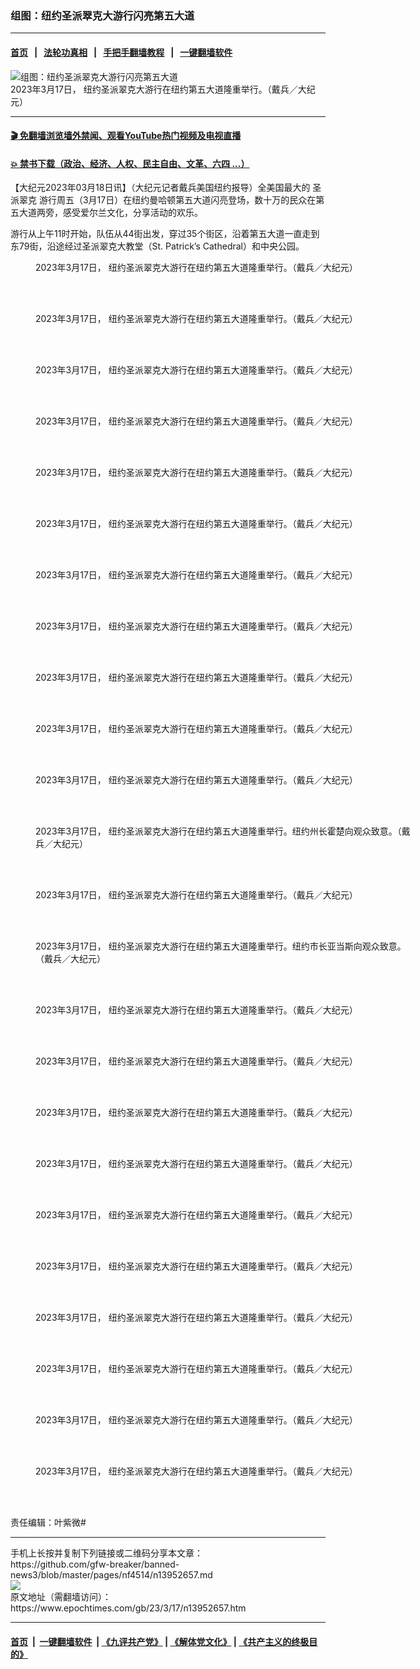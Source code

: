 ### 组图：纽约圣派翠克大游行闪亮第五大道
------------------------

#### [首页](https://github.com/gfw-breaker/banned-news3/blob/master/README.md) &nbsp;&nbsp;|&nbsp;&nbsp; [法轮功真相](https://github.com/begood0513/basic/blob/master/README.md)  &nbsp;&nbsp;|&nbsp;&nbsp; [手把手翻墙教程](https://github.com/gfw-breaker/guides/wiki)  &nbsp;&nbsp;|&nbsp;&nbsp; [一键翻墙软件](https://github.com/gfw-breaker/nogfw/blob/master/README.md)  



<div><img alt="组图：纽约圣派翠克大游行闪亮第五大道" class="attachment-djy_600_400 size-djy_600_400 wp-post-image" src="https://i.epochtimes.com/assets/uploads/2023/03/id13952690-2303171802311973-600x400.jpg"/>
<div class="caption">
 2023年3月17日， 纽约圣派翠克大游行在纽约第五大道隆重举行。（戴兵／大纪元）
</div></div><hr/>

#### [ 🎬  免翻墙浏览墙外禁闻、观看YouTube热门视频及电视直播](https://github.com/gfw-breaker/HelloWorld)

#### [ 💥  禁书下载（政治、经济、人权、民主自由、文革、六四 ...）](https://github.com/gfw-breaker/books/blob/master/README.md)

<div><p>
 【大纪元2023年03月18日讯】（大纪元记者戴兵美国纽约报导）全美国最大的
 <ok href="https://www.epochtimes.com/gb/tag/%e8%81%96%e6%b4%be%e7%bf%a0%e5%85%8b.html">
  圣派翠克
 </ok>
 游行周五（3月17日）在纽约曼哈顿第五大道闪亮登场，数十万的民众在第五大道两旁，感受爱尔兰文化，分享活动的欢乐。
</p>
<p>
 游行从上午11时开始，队伍从44街出发，穿过35个街区，沿着第五大道一直走到东79街，沿途经过圣派翠克大教堂（St. Patrick’s Cathedral）和中央公园。
</p>
<figure aria-describedby="caption-attachment-13952659" class="wp-caption aligncenter" id="attachment_13952659" style="width: 600px">
 <ok href="https://i.epochtimes.com/assets/uploads/2023/03/id13952659-2303171801451973.jpg" target="_blank">
  <img alt="" class="size-large wp-image-13952659" src="https://i.epochtimes.com/assets/uploads/2023/03/id13952659-2303171801451973-600x400.jpg" title=""/>
 </ok>
 <br/><figcaption class="wp-caption-text" id="caption-attachment-13952659">
  2023年3月17日， 纽约圣派翠克大游行在纽约第五大道隆重举行。（戴兵／大纪元）
 </figcaption><br/>
</figure><br/>
<figure aria-describedby="caption-attachment-13952661" class="wp-caption aligncenter" id="attachment_13952661" style="width: 600px">
 <ok href="https://i.epochtimes.com/assets/uploads/2023/03/id13952661-2303171802481973.jpg" target="_blank">
  <img alt="" class="size-large wp-image-13952661" src="https://i.epochtimes.com/assets/uploads/2023/03/id13952661-2303171802481973-600x400.jpg" title=""/>
 </ok>
 <br/><figcaption class="wp-caption-text" id="caption-attachment-13952661">
  2023年3月17日， 纽约圣派翠克大游行在纽约第五大道隆重举行。（戴兵／大纪元）
 </figcaption><br/>
</figure><br/>
<figure aria-describedby="caption-attachment-13952662" class="wp-caption aligncenter" id="attachment_13952662" style="width: 600px">
 <ok href="https://i.epochtimes.com/assets/uploads/2023/03/id13952662-2303171802461973.jpg" target="_blank">
  <img alt="" class="size-large wp-image-13952662" src="https://i.epochtimes.com/assets/uploads/2023/03/id13952662-2303171802461973-600x400.jpg" title=""/>
 </ok>
 <br/><figcaption class="wp-caption-text" id="caption-attachment-13952662">
  2023年3月17日， 纽约圣派翠克大游行在纽约第五大道隆重举行。（戴兵／大纪元）
 </figcaption><br/>
</figure><br/>
<figure aria-describedby="caption-attachment-13952663" class="wp-caption aligncenter" id="attachment_13952663" style="width: 600px">
 <ok href="https://i.epochtimes.com/assets/uploads/2023/03/id13952663-2303171802431973.jpg" target="_blank">
  <img alt="" class="size-large wp-image-13952663" src="https://i.epochtimes.com/assets/uploads/2023/03/id13952663-2303171802431973-600x400.jpg" title=""/>
 </ok>
 <br/><figcaption class="wp-caption-text" id="caption-attachment-13952663">
  2023年3月17日， 纽约圣派翠克大游行在纽约第五大道隆重举行。（戴兵／大纪元）
 </figcaption><br/>
</figure><br/>
<figure aria-describedby="caption-attachment-13952664" class="wp-caption aligncenter" id="attachment_13952664" style="width: 600px">
 <ok href="https://i.epochtimes.com/assets/uploads/2023/03/id13952664-2303171802401973.jpg" target="_blank">
  <img alt="" class="size-large wp-image-13952664" src="https://i.epochtimes.com/assets/uploads/2023/03/id13952664-2303171802401973-600x400.jpg" title=""/>
 </ok>
 <br/><figcaption class="wp-caption-text" id="caption-attachment-13952664">
  2023年3月17日， 纽约圣派翠克大游行在纽约第五大道隆重举行。（戴兵／大纪元）
 </figcaption><br/>
</figure><br/>
<figure aria-describedby="caption-attachment-13952665" class="wp-caption aligncenter" id="attachment_13952665" style="width: 600px">
 <ok href="https://i.epochtimes.com/assets/uploads/2023/03/id13952665-2303171802081973.jpg" target="_blank">
  <img alt="" class="size-large wp-image-13952665" src="https://i.epochtimes.com/assets/uploads/2023/03/id13952665-2303171802081973-600x400.jpg" title=""/>
 </ok>
 <br/><figcaption class="wp-caption-text" id="caption-attachment-13952665">
  2023年3月17日， 纽约圣派翠克大游行在纽约第五大道隆重举行。（戴兵／大纪元）
 </figcaption><br/>
</figure><br/>
<figure aria-describedby="caption-attachment-13952666" class="wp-caption aligncenter" id="attachment_13952666" style="width: 600px">
 <ok href="https://i.epochtimes.com/assets/uploads/2023/03/id13952666-2303171802511973.jpg" target="_blank">
  <img alt="" class="size-large wp-image-13952666" src="https://i.epochtimes.com/assets/uploads/2023/03/id13952666-2303171802511973-600x400.jpg" title=""/>
 </ok>
 <br/><figcaption class="wp-caption-text" id="caption-attachment-13952666">
  2023年3月17日， 纽约圣派翠克大游行在纽约第五大道隆重举行。（戴兵／大纪元）
 </figcaption><br/>
</figure><br/>
<figure aria-describedby="caption-attachment-13952667" class="wp-caption aligncenter" id="attachment_13952667" style="width: 600px">
 <ok href="https://i.epochtimes.com/assets/uploads/2023/03/id13952667-2303171802341973.jpg" target="_blank">
  <img alt="" class="size-large wp-image-13952667" src="https://i.epochtimes.com/assets/uploads/2023/03/id13952667-2303171802341973-600x400.jpg" title=""/>
 </ok>
 <br/><figcaption class="wp-caption-text" id="caption-attachment-13952667">
  2023年3月17日， 纽约圣派翠克大游行在纽约第五大道隆重举行。（戴兵／大纪元）
 </figcaption><br/>
</figure><br/>
<figure aria-describedby="caption-attachment-13952668" class="wp-caption aligncenter" id="attachment_13952668" style="width: 600px">
 <ok href="https://i.epochtimes.com/assets/uploads/2023/03/id13952668-2303171801421973.jpg" target="_blank">
  <img alt="" class="size-large wp-image-13952668" src="https://i.epochtimes.com/assets/uploads/2023/03/id13952668-2303171801421973-600x400.jpg" title=""/>
 </ok>
 <br/><figcaption class="wp-caption-text" id="caption-attachment-13952668">
  2023年3月17日， 纽约圣派翠克大游行在纽约第五大道隆重举行。（戴兵／大纪元）
 </figcaption><br/>
</figure><br/>
<figure aria-describedby="caption-attachment-13952670" class="wp-caption aligncenter" id="attachment_13952670" style="width: 600px">
 <ok href="https://i.epochtimes.com/assets/uploads/2023/03/id13952670-2303171801341973.jpg" target="_blank">
  <img alt="" class="size-large wp-image-13952670" src="https://i.epochtimes.com/assets/uploads/2023/03/id13952670-2303171801341973-600x400.jpg" title=""/>
 </ok>
 <br/><figcaption class="wp-caption-text" id="caption-attachment-13952670">
  2023年3月17日， 纽约圣派翠克大游行在纽约第五大道隆重举行。（戴兵／大纪元）
 </figcaption><br/>
</figure><br/>
<figure aria-describedby="caption-attachment-13952672" class="wp-caption aligncenter" id="attachment_13952672" style="width: 600px">
 <ok href="https://i.epochtimes.com/assets/uploads/2023/03/id13952672-2303171801281973.jpg" target="_blank">
  <img alt="" class="size-large wp-image-13952672" src="https://i.epochtimes.com/assets/uploads/2023/03/id13952672-2303171801281973-600x400.jpg" title=""/>
 </ok>
 <br/><figcaption class="wp-caption-text" id="caption-attachment-13952672">
  2023年3月17日， 纽约圣派翠克大游行在纽约第五大道隆重举行。（戴兵／大纪元）
 </figcaption><br/>
</figure><br/>
<figure aria-describedby="caption-attachment-13952673" class="wp-caption aligncenter" id="attachment_13952673" style="width: 600px">
 <ok href="https://i.epochtimes.com/assets/uploads/2023/03/id13952673-2303171801251973.jpg" target="_blank">
  <img alt="" class="size-large wp-image-13952673" src="https://i.epochtimes.com/assets/uploads/2023/03/id13952673-2303171801251973-600x400.jpg" title=""/>
 </ok>
 <br/><figcaption class="wp-caption-text" id="caption-attachment-13952673">
  2023年3月17日， 纽约圣派翠克大游行在纽约第五大道隆重举行。纽约州长霍楚向观众致意。（戴兵／大纪元）
 </figcaption><br/>
</figure><br/>
<figure aria-describedby="caption-attachment-13952674" class="wp-caption aligncenter" id="attachment_13952674" style="width: 600px">
 <ok href="https://i.epochtimes.com/assets/uploads/2023/03/id13952674-2303171801171973.jpg" target="_blank">
  <img alt="" class="size-large wp-image-13952674" src="https://i.epochtimes.com/assets/uploads/2023/03/id13952674-2303171801171973-600x400.jpg" title=""/>
 </ok>
 <br/><figcaption class="wp-caption-text" id="caption-attachment-13952674">
  2023年3月17日， 纽约圣派翠克大游行在纽约第五大道隆重举行。（戴兵／大纪元）
 </figcaption><br/>
</figure><br/>
<figure aria-describedby="caption-attachment-13952675" class="wp-caption aligncenter" id="attachment_13952675" style="width: 600px">
 <ok href="https://i.epochtimes.com/assets/uploads/2023/03/id13952675-2303171801111973.jpg" target="_blank">
  <img alt="" class="size-large wp-image-13952675" src="https://i.epochtimes.com/assets/uploads/2023/03/id13952675-2303171801111973-600x400.jpg" title=""/>
 </ok>
 <br/><figcaption class="wp-caption-text" id="caption-attachment-13952675">
  2023年3月17日， 纽约圣派翠克大游行在纽约第五大道隆重举行。纽约市长亚当斯向观众致意。（戴兵／大纪元）
 </figcaption><br/>
</figure><br/>
<figure aria-describedby="caption-attachment-13952676" class="wp-caption aligncenter" id="attachment_13952676" style="width: 600px">
 <ok href="https://i.epochtimes.com/assets/uploads/2023/03/id13952676-2303171801081973.jpg" target="_blank">
  <img alt="" class="size-large wp-image-13952676" src="https://i.epochtimes.com/assets/uploads/2023/03/id13952676-2303171801081973-600x400.jpg" title=""/>
 </ok>
 <br/><figcaption class="wp-caption-text" id="caption-attachment-13952676">
  2023年3月17日， 纽约圣派翠克大游行在纽约第五大道隆重举行。（戴兵／大纪元）
 </figcaption><br/>
</figure><br/>
<figure aria-describedby="caption-attachment-13952677" class="wp-caption aligncenter" id="attachment_13952677" style="width: 600px">
 <ok href="https://i.epochtimes.com/assets/uploads/2023/03/id13952677-2303171801001973.jpg" target="_blank">
  <img alt="" class="size-large wp-image-13952677" src="https://i.epochtimes.com/assets/uploads/2023/03/id13952677-2303171801001973-600x400.jpg" title=""/>
 </ok>
 <br/><figcaption class="wp-caption-text" id="caption-attachment-13952677">
  2023年3月17日， 纽约圣派翠克大游行在纽约第五大道隆重举行。（戴兵／大纪元）
 </figcaption><br/>
</figure><br/>
<figure aria-describedby="caption-attachment-13952678" class="wp-caption aligncenter" id="attachment_13952678" style="width: 600px">
 <ok href="https://i.epochtimes.com/assets/uploads/2023/03/id13952678-2303171802051973.jpg" target="_blank">
  <img alt="" class="size-large wp-image-13952678" src="https://i.epochtimes.com/assets/uploads/2023/03/id13952678-2303171802051973-600x400.jpg" title=""/>
 </ok>
 <br/><figcaption class="wp-caption-text" id="caption-attachment-13952678">
  2023年3月17日， 纽约圣派翠克大游行在纽约第五大道隆重举行。（戴兵／大纪元）
 </figcaption><br/>
</figure><br/>
<figure aria-describedby="caption-attachment-13952679" class="wp-caption aligncenter" id="attachment_13952679" style="width: 600px">
 <ok href="https://i.epochtimes.com/assets/uploads/2023/03/id13952679-2303171801541973.jpg" target="_blank">
  <img alt="" class="size-large wp-image-13952679" src="https://i.epochtimes.com/assets/uploads/2023/03/id13952679-2303171801541973-600x400.jpg" title=""/>
 </ok>
 <br/><figcaption class="wp-caption-text" id="caption-attachment-13952679">
  2023年3月17日， 纽约圣派翠克大游行在纽约第五大道隆重举行。（戴兵／大纪元）
 </figcaption><br/>
</figure><br/>
<figure aria-describedby="caption-attachment-13952680" class="wp-caption aligncenter" id="attachment_13952680" style="width: 600px">
 <ok href="https://i.epochtimes.com/assets/uploads/2023/03/id13952680-2303171801511973.jpg" target="_blank">
  <img alt="" class="size-large wp-image-13952680" src="https://i.epochtimes.com/assets/uploads/2023/03/id13952680-2303171801511973-600x400.jpg" title=""/>
 </ok>
 <br/><figcaption class="wp-caption-text" id="caption-attachment-13952680">
  2023年3月17日， 纽约圣派翠克大游行在纽约第五大道隆重举行。（戴兵／大纪元）
 </figcaption><br/>
</figure><br/>
<figure aria-describedby="caption-attachment-13952681" class="wp-caption aligncenter" id="attachment_13952681" style="width: 600px">
 <ok href="https://i.epochtimes.com/assets/uploads/2023/03/id13952681-2303171801031973.jpg" target="_blank">
  <img alt="" class="size-large wp-image-13952681" src="https://i.epochtimes.com/assets/uploads/2023/03/id13952681-2303171801031973-600x400.jpg" title=""/>
 </ok>
 <br/><figcaption class="wp-caption-text" id="caption-attachment-13952681">
  2023年3月17日， 纽约圣派翠克大游行在纽约第五大道隆重举行。（戴兵／大纪元）
 </figcaption><br/>
</figure><br/>
<figure aria-describedby="caption-attachment-13952685" class="wp-caption aligncenter" id="attachment_13952685" style="width: 600px">
 <ok href="https://i.epochtimes.com/assets/uploads/2023/03/id13952685-2303171802231973.jpg" target="_blank">
  <img alt="" class="size-large wp-image-13952685" src="https://i.epochtimes.com/assets/uploads/2023/03/id13952685-2303171802231973-600x400.jpg" title=""/>
 </ok>
 <br/><figcaption class="wp-caption-text" id="caption-attachment-13952685">
  2023年3月17日， 纽约圣派翠克大游行在纽约第五大道隆重举行。（戴兵／大纪元）
 </figcaption><br/>
</figure><br/>
<figure aria-describedby="caption-attachment-13952686" class="wp-caption aligncenter" id="attachment_13952686" style="width: 600px">
 <ok href="https://i.epochtimes.com/assets/uploads/2023/03/id13952686-2303171802001973.jpg" target="_blank">
  <img alt="" class="size-large wp-image-13952686" src="https://i.epochtimes.com/assets/uploads/2023/03/id13952686-2303171802001973-600x400.jpg" title=""/>
 </ok>
 <br/><figcaption class="wp-caption-text" id="caption-attachment-13952686">
  2023年3月17日， 纽约圣派翠克大游行在纽约第五大道隆重举行。（戴兵／大纪元）
 </figcaption><br/>
</figure><br/>
<figure aria-describedby="caption-attachment-13952687" class="wp-caption aligncenter" id="attachment_13952687" style="width: 600px">
 <ok href="https://i.epochtimes.com/assets/uploads/2023/03/id13952687-2303171802571973.jpg" target="_blank">
  <img alt="" class="size-large wp-image-13952687" src="https://i.epochtimes.com/assets/uploads/2023/03/id13952687-2303171802571973-600x400.jpg" title=""/>
 </ok>
 <br/><figcaption class="wp-caption-text" id="caption-attachment-13952687">
  2023年3月17日， 纽约圣派翠克大游行在纽约第五大道隆重举行。（戴兵／大纪元）
 </figcaption><br/>
</figure><br/>
<figure aria-describedby="caption-attachment-13952688" class="wp-caption aligncenter" id="attachment_13952688" style="width: 600px">
 <ok href="https://i.epochtimes.com/assets/uploads/2023/03/id13952688-2303171802541973.jpg" target="_blank">
  <img alt="" class="size-large wp-image-13952688" src="https://i.epochtimes.com/assets/uploads/2023/03/id13952688-2303171802541973-600x400.jpg" title=""/>
 </ok>
 <br/><figcaption class="wp-caption-text" id="caption-attachment-13952688">
  2023年3月17日， 纽约圣派翠克大游行在纽约第五大道隆重举行。（戴兵／大纪元）
 </figcaption><br/>
</figure><br/>
<p>
 责任编辑：叶紫微#
</p>
</div>
<hr/>
手机上长按并复制下列链接或二维码分享本文章：<br/>
https://github.com/gfw-breaker/banned-news3/blob/master/pages/nf4514/n13952657.md <br/>
<a href='https://github.com/gfw-breaker/banned-news3/blob/master/pages/nf4514/n13952657.md'><img src='https://github.com/gfw-breaker/banned-news3/blob/master/pages/nf4514/n13952657.md.png'/></a> <br/>
原文地址（需翻墙访问）：https://www.epochtimes.com/gb/23/3/17/n13952657.htm


------------------------
#### [首页](https://github.com/gfw-breaker/banned-news3/blob/master/README.md) &nbsp;|&nbsp; [一键翻墙软件](https://github.com/gfw-breaker/nogfw/blob/master/README.md) &nbsp;| [《九评共产党》](https://github.com/gfw-breaker/9ping.md/blob/master/README.md#九评之一评共产党是什么) | [《解体党文化》](https://github.com/gfw-breaker/jtdwh.md/blob/master/README.md) | [《共产主义的终极目的》](https://github.com/gfw-breaker/gczydzjmd.md/blob/master/README.md)


<img src='http://gfw-breaker.win/banned-news3/pages/nf4514/n13952657.md' width='0px' height='0px'/>